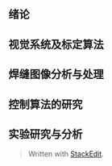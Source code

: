 ## 绪论
## 视觉系统及标定算法
## 焊缝图像分析与处理
## 控制算法的研究
## 实验研究与分析



> Written with [StackEdit](https://stackedit.io/).
<!--stackedit_data:
eyJoaXN0b3J5IjpbLTE2ODE4NjM1NDFdfQ==
-->
